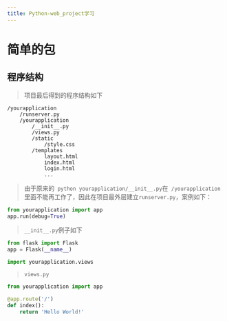 ```yaml
---
title: Python-web_project学习
---
```


# 简单的包
## 程序结构
> 项目最后得到的程序结构如下
``` shell
/yourapplication
    /runserver.py
    /yourapplication
        /__init__.py
        /views.py
        /static
            /style.css
        /templates
            layout.html
            index.html
            login.html
            ...
```
> 由于原来的` python yourapplication/__init__.py`在` /yourapplication`里面不能再工作了，因此在项目最外层建立`runserver.py`，案例如下：
``` python
from yourapplication import app
app.run(debug=True)
```
>  `__init__.py`例子如下
``` python
from flask import Flask
app = Flask(__name__)

import yourapplication.views
```
> ` views.py `
``` python
from yourapplication import app

@app.route('/')
def index():
    return 'Hello World!'
```